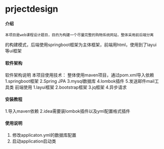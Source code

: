 # prjectdesign

#### 介绍
    本项目是web课程设计题目，目的为构建一个尽量完整的购物系统网站，整体采用前后端分离
 的构建模式，后端使用springboot框架为主体框架，前端用html，使用到了layui等ui框架
#### 软件架构
软件架构说明
本项目使用技术：
    整体使用maven项目，通过pom.xml导入依赖
    1.springboot框架
    2.Spring JPA
    3.mysql数据库
    4.lombok插件
    5.发送邮件mail工具类
    前端使用
        1.layui框架
        2.bootstrap框架
        3.jq框架
        4.异步请求


#### 安装教程

1.导入maven依赖
2.idea需要装lombok插件以及yml配置格式插件

#### 使用说明

1.  修改applicaton.yml的数据库配置
2.  启动application启动类




